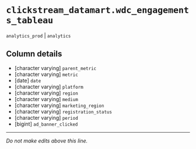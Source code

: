 # `clickstream_datamart.wdc_engagements_tableau`
`analytics_prod` | `analytics`

## Column details
* [character varying] `parent_metric`
* [character varying] `metric`
* [date]      `date`
* [character varying] `platform`
* [character varying] `region`
* [character varying] `medium`
* [character varying] `marketing_region`
* [character varying] `registration_status`
* [character varying] `period`
* [bigint]    `ad_banner_clicked`

-------------------------------------------------------------------------------
*Do not make edits above this line.*
